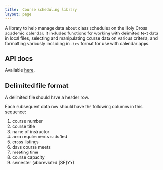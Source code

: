 ```yaml
---
title:  Course scheduling library
layout: page
---
```



A library to help manage data about class schedules on the Holy Cross academic calendar.  It includes functions for working with delimited text data in local files, selecting and manipulating course data on various criteria, and formatting variously including in `.ics` format for use with calendar apps.


## API docs

Available [here](https://neelsmith.github.io/hcschedules/api/edu/holycross/shot/courses/index.html).

## Delimited file format

A delimited file should have a header row.

Each subsequent data row should have the following columns in this sequence:

1. course number
2. course title
3. name of instructor
4. area requirements satisfied
5. cross listings
6. days course meets
7. meeting time
8. course capacity
9. semester (abbreviated [SF]YY)
